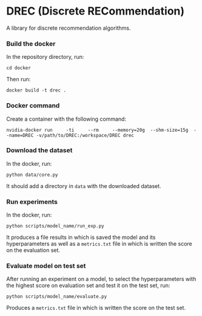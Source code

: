 # DREC (Discrete RECommendation)
A library for discrete recommendation algorithms. 

### Build the docker
In the repository directory, run:

```
cd docker
```

Then run:

```
docker build -t drec .
```

### Docker command
Create a container with the following command:

```
nvidia-docker run     -ti     --rm     --memory=20g  --shm-size=15g  --name=DREC -v/path/to/DREC:/workspace/DREC drec 
```

### Download the dataset
In the docker, run:

```
python data/core.py
```

It should add a directory in ```data``` with the downloaded dataset.

### Run experiments
In the docker, run:

```
python scripts/model_name/run_exp.py
```

It produces a file results in which is saved the model and its hyperparameters as well as a ```metrics.txt``` file in which is written the score on the evaluation set.

### Evaluate model on test set
After running an experiment on a model, to select the hyperparameters with the highest score on evaluation set and test it on the test set, run:

```
python scripts/model_name/evaluate.py
```

Produces a ```metrics.txt``` file in which is written the score on the test set.
